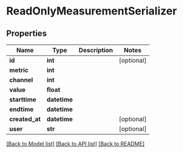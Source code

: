 # ReadOnlyMeasurementSerializer

## Properties
Name | Type | Description | Notes
------------ | ------------- | ------------- | -------------
**id** | **int** |  | [optional] 
**metric** | **int** |  | 
**channel** | **int** |  | 
**value** | **float** |  | 
**starttime** | **datetime** |  | 
**endtime** | **datetime** |  | 
**created_at** | **datetime** |  | [optional] 
**user** | **str** |  | [optional] 

[[Back to Model list]](../README.md#documentation-for-models) [[Back to API list]](../README.md#documentation-for-api-endpoints) [[Back to README]](../README.md)


